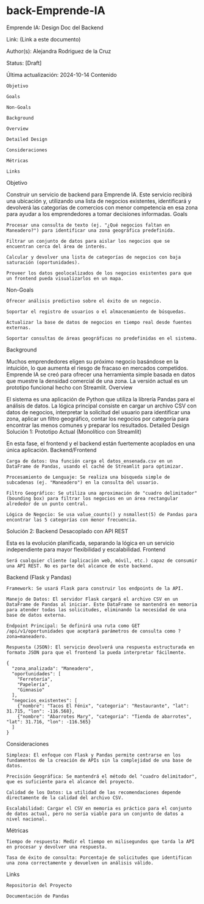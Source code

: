 # back-Emprende-IA
Emprende IA: Design Doc del Backend

Link: (Link a este documento)

Author(s): Alejandra Rodriguez de la Cruz

Status: [Draft]

Última actualización: 2024-10-14
Contenido

    Objetivo

    Goals

    Non-Goals

    Background

    Overview

    Detailed Design

    Consideraciones

    Métricas

    Links

Objetivo

Construir un servicio de backend para Emprende IA. Este servicio recibirá una ubicación y, utilizando una lista de negocios existentes, identificará y devolverá las categorías de comercios con menor competencia en esa zona para ayudar a los emprendedores a tomar decisiones informadas.
Goals

    Procesar una consulta de texto (ej. "¿Qué negocios faltan en Maneadero?") para identificar una zona geográfica predefinida.

    Filtrar un conjunto de datos para aislar los negocios que se encuentran cerca del área de interés.

    Calcular y devolver una lista de categorías de negocios con baja saturación (oportunidades).

    Proveer los datos geolocalizados de los negocios existentes para que un frontend pueda visualizarlos en un mapa.

Non-Goals

    Ofrecer análisis predictivo sobre el éxito de un negocio.

    Soportar el registro de usuarios o el almacenamiento de búsquedas.

    Actualizar la base de datos de negocios en tiempo real desde fuentes externas.

    Soportar consultas de áreas geográficas no predefinidas en el sistema.

Background

Muchos emprendedores eligen su próximo negocio basándose en la intuición, lo que aumenta el riesgo de fracaso en mercados competidos. Emprende IA se creó para ofrecer una herramienta simple basada en datos que muestre la densidad comercial de una zona. La versión actual es un prototipo funcional hecho con Streamlit.
Overview

El sistema es una aplicación de Python que utiliza la librería Pandas para el análisis de datos. La lógica principal consiste en cargar un archivo CSV con datos de negocios, interpretar la solicitud del usuario para identificar una zona, aplicar un filtro geográfico, contar los negocios por categoría para encontrar las menos comunes y preparar los resultados.
Detailed Design
Solución 1: Prototipo Actual (Monolítico con Streamlit)

En esta fase, el frontend y el backend están fuertemente acoplados en una única aplicación.
Backend/Frontend

    Carga de datos: Una función carga el datos_ensenada.csv en un DataFrame de Pandas, usando el caché de Streamlit para optimizar.

    Procesamiento de Lenguaje: Se realiza una búsqueda simple de subcadenas (ej. "Maneadero") en la consulta del usuario.

    Filtro Geográfico: Se utiliza una aproximación de "cuadro delimitador" (bounding box) para filtrar los negocios en un área rectangular alrededor de un punto central.

    Lógica de Negocio: Se usa value_counts() y nsmallest(5) de Pandas para encontrar las 5 categorías con menor frecuencia.

Solución 2: Backend Desacoplado con API REST

Esta es la evolución planificada, separando la lógica en un servicio independiente para mayor flexibilidad y escalabilidad.
Frontend

    Será cualquier cliente (aplicación web, móvil, etc.) capaz de consumir una API REST. No es parte del alcance de este backend.

Backend (Flask y Pandas)

    Framework: Se usará Flask para construir los endpoints de la API.

    Manejo de Datos: El servidor Flask cargará el archivo CSV en un DataFrame de Pandas al iniciar. Este DataFrame se mantendrá en memoria para atender todas las solicitudes, eliminando la necesidad de una base de datos externa.

    Endpoint Principal: Se definirá una ruta como GET /api/v1/oportunidades que aceptará parámetros de consulta como ?zona=maneadero.

    Respuesta (JSON): El servicio devolverá una respuesta estructurada en formato JSON para que el frontend la pueda interpretar fácilmente.

    {
      "zona_analizada": "Maneadero",
      "oportunidades": [
        "Ferretería",
        "Papelería",
        "Gimnasio"
      ],
      "negocios_existentes": [
        {"nombre": "Tacos El Fénix", "categoria": "Restaurante", "lat": 31.715, "lon": -116.568},
        {"nombre": "Abarrotes Mary", "categoria": "Tienda de abarrotes", "lat": 31.716, "lon": -116.565}
      ]
    }

Consideraciones

    Simpleza: El enfoque con Flask y Pandas permite centrarse en los fundamentos de la creación de APIs sin la complejidad de una base de datos.

    Precisión Geográfica: Se mantendrá el método del "cuadro delimitador", que es suficiente para el alcance del proyecto.

    Calidad de los Datos: La utilidad de las recomendaciones depende directamente de la calidad del archivo CSV.

    Escalabilidad: Cargar el CSV en memoria es práctico para el conjunto de datos actual, pero no sería viable para un conjunto de datos a nivel nacional.

Métricas

    Tiempo de respuesta: Medir el tiempo en milisegundos que tarda la API en procesar y devolver una respuesta.

    Tasa de éxito de consulta: Porcentaje de solicitudes que identifican una zona correctamente y devuelven un análisis válido.

Links

    Repositorio del Proyecto

    Documentación de Pandas
